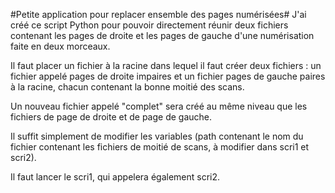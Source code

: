 #Petite application pour replacer ensemble des pages numérisées#
J'ai créé ce script Python pour pouvoir directement réunir deux fichiers contenant les pages de droite et les pages de gauche d'une numérisation faite en deux morceaux.

Il faut placer un fichier à la racine dans lequel il faut créer deux fichiers : un fichier appelé pages de droite impaires et un fichier pages de gauche paires à la racine, chacun contenant la bonne moitié des scans.

Un nouveau fichier appelé "complet" sera créé au même niveau que les fichiers de page de droite et de page de gauche.

Il suffit simplement de modifier les variables (path contenant le nom du fichier contenant les fichiers de moitié de scans, à modifier dans scri1 et scri2).

Il faut lancer le scri1, qui appelera également scri2. 
